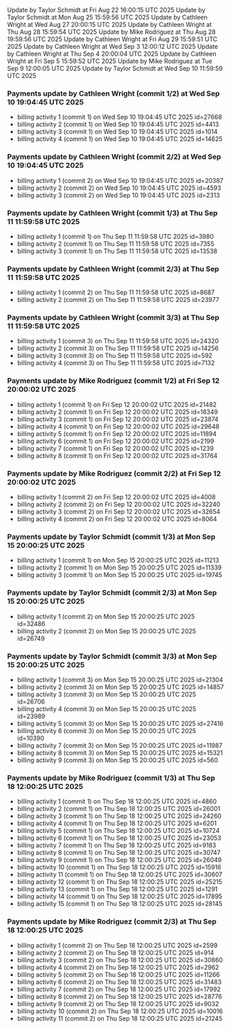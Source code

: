 Update by Taylor Schmidt at Fri Aug 22 16:00:15 UTC 2025
Update by Taylor Schmidt at Mon Aug 25 15:59:56 UTC 2025
Update by Cathleen Wright at Wed Aug 27 20:00:15 UTC 2025
Update by Cathleen Wright at Thu Aug 28 15:59:54 UTC 2025
Update by Mike Rodriguez at Thu Aug 28 19:59:56 UTC 2025
Update by Cathleen Wright at Fri Aug 29 15:59:51 UTC 2025
Update by Cathleen Wright at Wed Sep  3 12:00:12 UTC 2025
Update by Cathleen Wright at Thu Sep  4 20:00:04 UTC 2025
Update by Cathleen Wright at Fri Sep  5 15:59:52 UTC 2025
Update by Mike Rodriguez at Tue Sep  9 12:00:05 UTC 2025
Update by Taylor Schmidt at Wed Sep 10 11:59:59 UTC 2025

### Payments update by Cathleen Wright (commit 1/2) at Wed Sep 10 19:04:45 UTC 2025
- billing activity 1 (commit 1) on Wed Sep 10 19:04:45 UTC 2025 id=27668
- billing activity 2 (commit 1) on Wed Sep 10 19:04:45 UTC 2025 id=4413
- billing activity 3 (commit 1) on Wed Sep 10 19:04:45 UTC 2025 id=1014
- billing activity 4 (commit 1) on Wed Sep 10 19:04:45 UTC 2025 id=14625

### Payments update by Cathleen Wright (commit 2/2) at Wed Sep 10 19:04:45 UTC 2025
- billing activity 1 (commit 2) on Wed Sep 10 19:04:45 UTC 2025 id=20387
- billing activity 2 (commit 2) on Wed Sep 10 19:04:45 UTC 2025 id=4593
- billing activity 3 (commit 2) on Wed Sep 10 19:04:45 UTC 2025 id=2313

### Payments update by Cathleen Wright (commit 1/3) at Thu Sep 11 11:59:58 UTC 2025
- billing activity 1 (commit 1) on Thu Sep 11 11:59:58 UTC 2025 id=3980
- billing activity 2 (commit 1) on Thu Sep 11 11:59:58 UTC 2025 id=7355
- billing activity 3 (commit 1) on Thu Sep 11 11:59:58 UTC 2025 id=13538

### Payments update by Cathleen Wright (commit 2/3) at Thu Sep 11 11:59:58 UTC 2025
- billing activity 1 (commit 2) on Thu Sep 11 11:59:58 UTC 2025 id=8687
- billing activity 2 (commit 2) on Thu Sep 11 11:59:58 UTC 2025 id=23977

### Payments update by Cathleen Wright (commit 3/3) at Thu Sep 11 11:59:58 UTC 2025
- billing activity 1 (commit 3) on Thu Sep 11 11:59:58 UTC 2025 id=24320
- billing activity 2 (commit 3) on Thu Sep 11 11:59:58 UTC 2025 id=14256
- billing activity 3 (commit 3) on Thu Sep 11 11:59:58 UTC 2025 id=592
- billing activity 4 (commit 3) on Thu Sep 11 11:59:58 UTC 2025 id=7132

### Payments update by Mike Rodriguez (commit 1/2) at Fri Sep 12 20:00:02 UTC 2025
- billing activity 1 (commit 1) on Fri Sep 12 20:00:02 UTC 2025 id=21482
- billing activity 2 (commit 1) on Fri Sep 12 20:00:02 UTC 2025 id=18349
- billing activity 3 (commit 1) on Fri Sep 12 20:00:02 UTC 2025 id=23874
- billing activity 4 (commit 1) on Fri Sep 12 20:00:02 UTC 2025 id=29648
- billing activity 5 (commit 1) on Fri Sep 12 20:00:02 UTC 2025 id=11894
- billing activity 6 (commit 1) on Fri Sep 12 20:00:02 UTC 2025 id=2199
- billing activity 7 (commit 1) on Fri Sep 12 20:00:02 UTC 2025 id=1239
- billing activity 8 (commit 1) on Fri Sep 12 20:00:02 UTC 2025 id=31764

### Payments update by Mike Rodriguez (commit 2/2) at Fri Sep 12 20:00:02 UTC 2025
- billing activity 1 (commit 2) on Fri Sep 12 20:00:02 UTC 2025 id=4008
- billing activity 2 (commit 2) on Fri Sep 12 20:00:02 UTC 2025 id=32240
- billing activity 3 (commit 2) on Fri Sep 12 20:00:02 UTC 2025 id=32654
- billing activity 4 (commit 2) on Fri Sep 12 20:00:02 UTC 2025 id=8064

### Payments update by Taylor Schmidt (commit 1/3) at Mon Sep 15 20:00:25 UTC 2025
- billing activity 1 (commit 1) on Mon Sep 15 20:00:25 UTC 2025 id=11213
- billing activity 2 (commit 1) on Mon Sep 15 20:00:25 UTC 2025 id=11339
- billing activity 3 (commit 1) on Mon Sep 15 20:00:25 UTC 2025 id=19745

### Payments update by Taylor Schmidt (commit 2/3) at Mon Sep 15 20:00:25 UTC 2025
- billing activity 1 (commit 2) on Mon Sep 15 20:00:25 UTC 2025 id=32486
- billing activity 2 (commit 2) on Mon Sep 15 20:00:25 UTC 2025 id=26749

### Payments update by Taylor Schmidt (commit 3/3) at Mon Sep 15 20:00:25 UTC 2025
- billing activity 1 (commit 3) on Mon Sep 15 20:00:25 UTC 2025 id=21304
- billing activity 2 (commit 3) on Mon Sep 15 20:00:25 UTC 2025 id=14857
- billing activity 3 (commit 3) on Mon Sep 15 20:00:25 UTC 2025 id=26706
- billing activity 4 (commit 3) on Mon Sep 15 20:00:25 UTC 2025 id=23989
- billing activity 5 (commit 3) on Mon Sep 15 20:00:25 UTC 2025 id=27416
- billing activity 6 (commit 3) on Mon Sep 15 20:00:25 UTC 2025 id=10390
- billing activity 7 (commit 3) on Mon Sep 15 20:00:25 UTC 2025 id=11987
- billing activity 8 (commit 3) on Mon Sep 15 20:00:25 UTC 2025 id=15321
- billing activity 9 (commit 3) on Mon Sep 15 20:00:25 UTC 2025 id=560

### Payments update by Mike Rodriguez (commit 1/3) at Thu Sep 18 12:00:25 UTC 2025
- billing activity 1 (commit 1) on Thu Sep 18 12:00:25 UTC 2025 id=4860
- billing activity 2 (commit 1) on Thu Sep 18 12:00:25 UTC 2025 id=26001
- billing activity 3 (commit 1) on Thu Sep 18 12:00:25 UTC 2025 id=24260
- billing activity 4 (commit 1) on Thu Sep 18 12:00:25 UTC 2025 id=6201
- billing activity 5 (commit 1) on Thu Sep 18 12:00:25 UTC 2025 id=10724
- billing activity 6 (commit 1) on Thu Sep 18 12:00:25 UTC 2025 id=23053
- billing activity 7 (commit 1) on Thu Sep 18 12:00:25 UTC 2025 id=9183
- billing activity 8 (commit 1) on Thu Sep 18 12:00:25 UTC 2025 id=30747
- billing activity 9 (commit 1) on Thu Sep 18 12:00:25 UTC 2025 id=26049
- billing activity 10 (commit 1) on Thu Sep 18 12:00:25 UTC 2025 id=15916
- billing activity 11 (commit 1) on Thu Sep 18 12:00:25 UTC 2025 id=30607
- billing activity 12 (commit 1) on Thu Sep 18 12:00:25 UTC 2025 id=25215
- billing activity 13 (commit 1) on Thu Sep 18 12:00:25 UTC 2025 id=1291
- billing activity 14 (commit 1) on Thu Sep 18 12:00:25 UTC 2025 id=17895
- billing activity 15 (commit 1) on Thu Sep 18 12:00:25 UTC 2025 id=28145

### Payments update by Mike Rodriguez (commit 2/3) at Thu Sep 18 12:00:25 UTC 2025
- billing activity 1 (commit 2) on Thu Sep 18 12:00:25 UTC 2025 id=2599
- billing activity 2 (commit 2) on Thu Sep 18 12:00:25 UTC 2025 id=914
- billing activity 3 (commit 2) on Thu Sep 18 12:00:25 UTC 2025 id=30860
- billing activity 4 (commit 2) on Thu Sep 18 12:00:25 UTC 2025 id=2962
- billing activity 5 (commit 2) on Thu Sep 18 12:00:25 UTC 2025 id=11266
- billing activity 6 (commit 2) on Thu Sep 18 12:00:25 UTC 2025 id=31483
- billing activity 7 (commit 2) on Thu Sep 18 12:00:25 UTC 2025 id=17992
- billing activity 8 (commit 2) on Thu Sep 18 12:00:25 UTC 2025 id=28776
- billing activity 9 (commit 2) on Thu Sep 18 12:00:25 UTC 2025 id=9032
- billing activity 10 (commit 2) on Thu Sep 18 12:00:25 UTC 2025 id=10016
- billing activity 11 (commit 2) on Thu Sep 18 12:00:25 UTC 2025 id=21245
